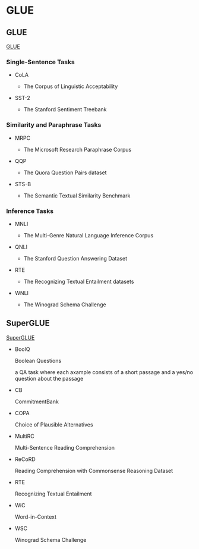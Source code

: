 # GLUE

 

## GLUE

[GLUE](https://gluebenchmark.com/)

### Single-Sentence Tasks

- CoLA
  - The Corpus of Linguistic Acceptability



- SST-2
  - The Stanford Sentiment Treebank



### Similarity and Paraphrase Tasks

- MRPC
  - The Microsoft Research Paraphrase Corpus



- QQP
  - The Quora Question Pairs dataset



- STS-B
  - The Semantic Textual Similarity Benchmark



### Inference Tasks

- MNLI
  - The Multi-Genre Natural Language Inference Corpus



- QNLI
  - The Stanford Question Answering Dataset



- RTE
  - The Recognizing Textual Entailment datasets



- WNLI
  - The Winograd Schema Challenge



## SuperGLUE

[SuperGLUE](https://super.gluebenchmark.com/)



- BoolQ

  Boolean Questions 

  a QA task where each axample consists of a short passage and a yes/no question about the passage



- CB

  CommitmentBank

  



- COPA

  Choice of Plausible Alternatives



- MultiRC

  Multi-Sentence Reading Comprehension



- ReCoRD

  Reading Comprehension with Commonsense Reasoning Dataset



- RTE

  Recognizing Textual Entailment



- WiC

  Word-in-Context



- WSC

  Winograd Schema Challenge